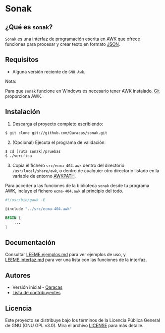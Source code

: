 # Sonak

## ¿Qué es `sonak`?

`Sonak` es una interfaz de programación escrita en [AWK](https://www.gnu.org/software/gawk/manual/gawk.html) que ofrece funciones para procesar y crear texto en formato [JSON](https://json.org/json-es.html).

## Requisitos

* Alguna versión reciente de `GNU Awk`.

Nota:

Para que `sonak` funcione en Windows es necesario tener AWK instalado. [Git](https://git-scm.com/download/win) proporciona AWK.

## Instalación

1. Descarga el proyecto completo escribiendo:

```bash
$ git clone git://github.com/Qaracas/sonak.git
```

2. (Opcional) Ejecuta el programa de validación:

```bash
$ cd [ruta sonak]/pruebas
$ ./verifica
```

3. Copia el fichero `src/ecma-404.awk` dentro del directorio `/usr/local/share/awk`, o dentro de cualquier otro directorio listado en la variable de entorno [AWKPATH](https://www.gnu.org/software/gawk/manual/gawk.html#AWKPATH-Variable).

Para acceder a las funciones de la biblioteca `sonak` desde tu programa AWK, incluye el fichero `ecma-404.awk` al principio del todo.

```awk
#!/usr/bin/gawk -E

@include "../src/ecma-404.awk"

BEGIN {
    ...
}
```

## Documentación

Consultar [LEEME.ejemplos.md](LEEME.ejemplos.md) para ver ejemplos de uso, y [LEEME.interfaz.md](LEEME.interfaz.md) para ver una lista con las funciones de la interfaz.

## Autores

* Versión inicial - [Qaracas](https://github.com/Qaracas)
* [Lista de contribuyentes](https://github.com/Qaracas/sonak/contributors)

## Licencia

Este proyecto se distribuye bajo los términos de la Licencia Pública General de GNU (GNU GPL v3.0). Mira el archivo [LICENSE](LICENSE) para más detalle.
